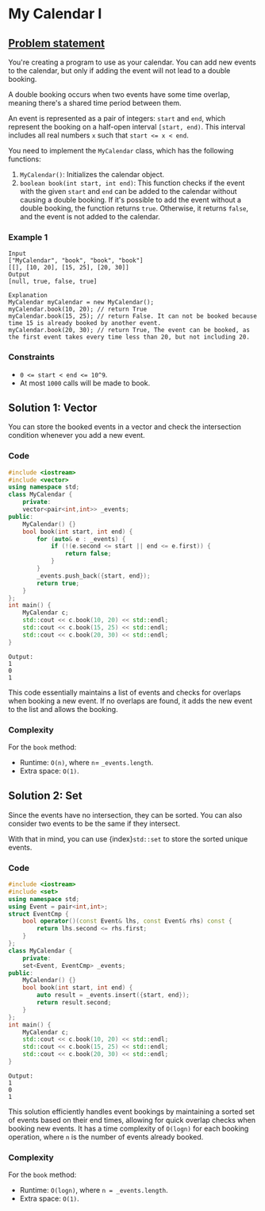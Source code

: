 # My Calendar I


## [Problem statement](https://leetcode.com/problems/my-calendar-i/)

You're creating a program to use as your calendar. You can add new events to the calendar, but only if adding the event will not lead to a double booking.

A double booking occurs when two events have some time overlap, meaning there's a shared time period between them.

An event is represented as a pair of integers: `start` and `end`, which represent the booking on a half-open interval `[start, end)`. This interval includes all real numbers `x` such that `start <= x < end`.

You need to implement the `MyCalendar` class, which has the following functions:

1. `MyCalendar()`: Initializes the calendar object.
2. `boolean book(int start, int end)`: This function checks if the event with the given `start` and `end` can be added to the calendar without causing a double booking. If it's possible to add the event without a double booking, the function returns `true`. Otherwise, it returns `false`, and the event is not added to the calendar. 

### Example 1
```text
Input
["MyCalendar", "book", "book", "book"]
[[], [10, 20], [15, 25], [20, 30]]
Output
[null, true, false, true]

Explanation
MyCalendar myCalendar = new MyCalendar();
myCalendar.book(10, 20); // return True
myCalendar.book(15, 25); // return False. It can not be booked because time 15 is already booked by another event.
myCalendar.book(20, 30); // return True, The event can be booked, as the first event takes every time less than 20, but not including 20.
``` 

### Constraints

* `0 <= start < end <= 10^9`.
* At most `1000` calls will be made to book.

## Solution 1: Vector

You can store the booked events in a vector and check the intersection condition whenever you add a new event.

### Code
```cpp
#include <iostream>
#include <vector>
using namespace std;
class MyCalendar {
    private:
    vector<pair<int,int>> _events;
public:
    MyCalendar() {}
    bool book(int start, int end) {
        for (auto& e : _events) {
            if (!(e.second <= start || end <= e.first)) {
                return false;
            }
        }
        _events.push_back({start, end});
        return true;
    }
};
int main() {
    MyCalendar c;
    std::cout << c.book(10, 20) << std::endl;
    std::cout << c.book(15, 25) << std::endl;
    std::cout << c.book(20, 30) << std::endl;
}
```
```text
Output:
1
0
1
```

This code essentially maintains a list of events and checks for overlaps when booking a new event. If no overlaps are found, it adds the new event to the list and allows the booking.

### Complexity
For the `book` method:
* Runtime: `O(n)`, where `n`= `_events.length`.
* Extra space: `O(1)`.

## Solution 2: Set

Since the events have no intersection, they can be sorted. You can also consider two events to be the same if they intersect.

With that in mind, you can use {index}`std::set`[](https://en.cppreference.com/w/cpp/container/set) to store the sorted unique events.

### Code
```cpp
#include <iostream>
#include <set>
using namespace std;
using Event = pair<int,int>;
struct EventCmp {
    bool operator()(const Event& lhs, const Event& rhs) const { 
        return lhs.second <= rhs.first; 
    }
};
class MyCalendar {
    private:
    set<Event, EventCmp> _events;
public:
    MyCalendar() {} 
    bool book(int start, int end) {
        auto result = _events.insert({start, end});
        return result.second;
    }
};
int main() {
    MyCalendar c;
    std::cout << c.book(10, 20) << std::endl;
    std::cout << c.book(15, 25) << std::endl;
    std::cout << c.book(20, 30) << std::endl;
}
```
```text
Output:
1
0
1
```

This solution efficiently handles event bookings by maintaining a sorted set of events based on their end times, allowing for quick overlap checks when booking new events. It has a time complexity of `O(logn)` for each booking operation, where `n` is the number of events already booked.

### Complexity

For the `book` method:
* Runtime: `O(logn)`, where `n = _events.length`.
* Extra space: `O(1)`.
